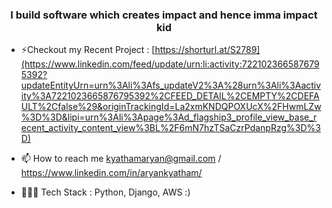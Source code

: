 <h3 align="center">I build software which creates impact and hence imma impact kid</h3>

- ⚡Checkout my Recent Project : [https://shorturl.at/S2789](https://www.linkedin.com/feed/update/urn:li:activity:7221023665876795392?updateEntityUrn=urn%3Ali%3Afs_updateV2%3A%28urn%3Ali%3Aactivity%3A7221023665876795392%2CFEED_DETAIL%2CEMPTY%2CDEFAULT%2Cfalse%29&originTrackingId=La2xmKNDQPOXUcX%2FHwmLZw%3D%3D&lipi=urn%3Ali%3Apage%3Ad_flagship3_profile_view_base_recent_activity_content_view%3BL%2F6mN7hzTSaCzrPdanpRzg%3D%3D)
    
- 📫 How to reach me [kyathamaryan@gmail.com](kyathamaryan@gmail.com) / https://www.linkedin.com/in/aryankyatham/

- 🧑🏽‍💻 Tech Stack : Python, Django, AWS :)

          

